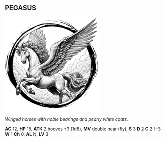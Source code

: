 ## PEGASUS

![](images/pegasus.webp)

_Winged horses with noble bearings and pearly white coats._

**AC** 12, **HP** 15, **ATK** 2 hooves +3 (1d6), **MV** double near (fly), **S** 3 **D** 2 **C** 2 **I** -3 **W** 1 **Ch** 0, **AL** N, **LV** 3

